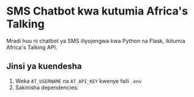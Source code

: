 # SMS Chatbot kwa kutumia Africa's Talking

Mradi huu ni chatbot ya SMS iliyojengwa kwa Python na Flask, ikitumia Africa's Talking API.

## Jinsi ya kuendesha

1. Weka `AT_USERNAME` na `AT_API_KEY` kwenye faili `.env`
2. Sakinisha dependencies:
